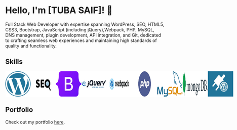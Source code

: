 # Hello, I'm [TUBA SAIF]! 👋

Full Stack Web Developer with expertise spanning WordPress, SEO, HTML5, CSS3, Bootstrap, JavaScript (including jQuery),Webpack, PHP, MySQL, DNS management, plugin development, API integration, and Git, dedicated to crafting seamless web experiences and maintaining high standards of quality and functionality.

## Skills

<div style="display: flex; justify-content: space-around;">
    <img src="/SKILL/wplogo.png" alt="Skill" width="80" />
    <img src="/SKILL/seologo.png" alt="Skill" width="80" />
    <img src="/SKILL/Bootstraplogo.png" alt="Skill" width="80" />
    <img src="/SKILL/jquerylogo.png" alt="Skill" width="80" />
    <img src="/SKILL/webpacklogo.png" alt="Skill" width="80" />
    <img src="/SKILL/phplogo.png" alt="Skill" width="80" />
    <img src="/SKILL/Mysqllogo.png" alt="Skill" width="80" />
    <img src="/SKILL/MongoDBlogo.png" alt="Skill" width="80" />
    <img src="/SKILL/wpplugin.JPG" alt="Skill" width="80" />
    <img src="/SKILL/wprestapilogo.png" alt="Skill" width="80" />
    <img src="/SKILL/gitlogo.png" alt="Skill" width="80" />
</div>

## Portfolio

Check out my portfolio <a href="tubasaif.github.io">here</a>.

